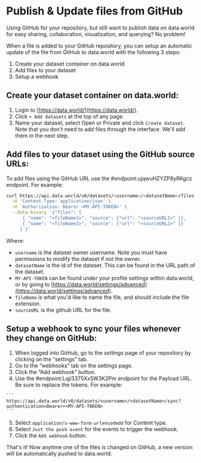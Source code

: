 # Publish & Update files from GitHub

Using GitHub for your repository, but still want to publish data on data.world for easy sharing, collaboration, visualization, and querying? No problem!

When a file is added to your GitHub repository, you can setup an automatic update of the file from GitHub to data.world with the following 3 steps:

1. Create your dataset container on data.world  
2. Add files to your dataset  
3. Setup a webhook  

## Create your dataset container on data.world: 
  1. Login to [https://data.world/](https://data.world/).
  2. Click `+ Add datasets` at the top of any page.  
  3. Name your dataset, select Open or Private 
  and click `Create dataset`. Note that you don't need to add files through the interface. We'll add them in the next step.  

## Add files to your dataset using the GitHub source URLs: 

To add files using the GitHub URL use the #endpoint:ujqwuHZYZP8yRKgcz endpoint. For example:

  ```bash
  curl https://api.data.world/v0/datasets/<username>/<datasetName>/files \
    -H 'Content-Type: application/json' \
    -H 'Authorization: Bearer <MY-API-TOKEN>' \
    --data-binary '{"files": [
        { "name": "<fileName1>", "source": {"url": "<sourceURL1>" }},
        { "name": "<fileName2>", "source": {"url": "<sourceURL2>" }}
       ] }'
  ```

  Where:
  * `username` is the dataset owner username. Note you must have permissions to modify the dataset if not the owner.
  * `datasetName` is the id of the dataset. This can be found in the URL path of the dataset.
  * `MY-API-TOKEN` can be found under your profile settings within data.world, or by going to [https://data.world/settings/advanced](https://data.world/settings/advanced).
  * `fileName` is what you'd like to name the file, and should include the file extension.
  * `sourceURL` is the github URL for the file.

## Setup a webhook to sync your files whenever they change on GitHub: 
  1. When logged into GitHub, go to the *settings* page of your repository by clicking on the “settings” tab.
  2. Go to the “webhooks” tab on the settings page.
  3. Click the “Add webhook” button.  
  4. Use the #endpoint:Lqji3375Xx5W3K2Pm endpoint for the Payload URL. Be sure to 
  replace the tokens. For example:   

    ```
    https://api.data.world/v0/datasets/<username>/<datasetName>/sync?authentication=Bearer+<MY-API-TOKEN>
    ```

  5. Select `application/x-www-form-urlencodedd` for Content type.
  6. Select `Just the push event` for the events to trigger the webhook.
  7. Click the `Add webhook` button.

That's it! Now anytime one of the files is changed on GitHub, a new version will be automatically pushed to data.world.